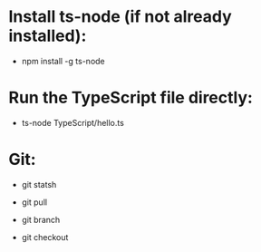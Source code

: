 # Install ts-node (if not already installed):
- npm install -g ts-node

# Run the TypeScript file directly:
- ts-node TypeScript/hello.ts

# Git:
- git statsh
- git pull 

- git branch
- git checkout <branch Name>